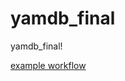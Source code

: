# yamdb_final
yamdb_final!

[example workflow](https://github.com/EgorBabenko/yamdb_final/actions/workflows/yamdb_workflow.yml/badge.svg)

